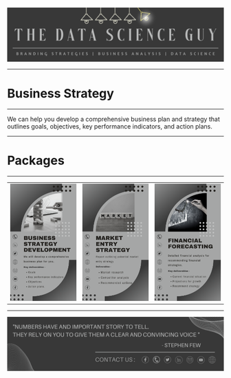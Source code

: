 <p align="center"><a href="https://github.com/Mihir-Ai-lab/The_Data_Science_Guy"><img src="https://github.com/Mihir-Ai-lab/The_Data_Science_Guy/blob/main/Images/Notebook%20Header.png"></a></p>

---
# Business Strategy
---

We can help you develop a comprehensive business plan and strategy that outlines goals, objectives, key performance indicators, and action plans.

---
# Packages
---
| | | |
|:--|:--|:--|
| <a href="https://wa.me/p/5920497084697377/917021684214"><img src="https://github.com/Mihir-Ai-lab/The_Data_Science_Guy/blob/main/Services/Business%20Strategy/Business%20Strategy%20Development.png"> | <a href="https://wa.me/p/5896616853707837/917021684214"><img src="https://github.com/Mihir-Ai-lab/The_Data_Science_Guy/blob/main/Services/Business%20Strategy/Market%20entry%20Strategy.png"> | <a href="https://wa.me/p/5822351807801859/917021684214"><img src="https://github.com/Mihir-Ai-lab/The_Data_Science_Guy/blob/main/Services/Business%20Analysis/Financial%20Forecasting.png">

---
<p align="center"><a href="https://thedatascienceguy.go.studio/"><img src="https://github.com/Mihir-Ai-lab/The_Data_Science_Guy/blob/main/Images/Notebook%20Footer.png"></a></p>

